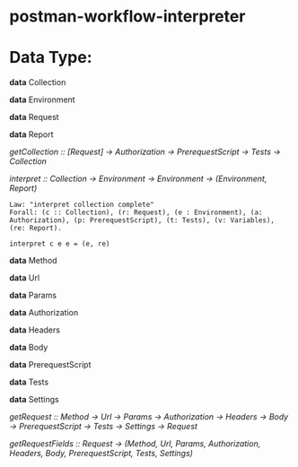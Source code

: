 # postman-workflow-interpreter

# Data Type:

**data** Collection

**data** Environment

**data** Request

**data** Report

_getCollection :: [Request] -> Authorization -> PrerequestScript -> Tests -> Collection_

_interpret :: Collection -> Environment -> Environment -> (Environment, Report)_

```
Law: "interpret collection complete"
Forall: (c :: Collection), (r: Request), (e : Environment), (a: Authorization), (p: PrerequestScript), (t: Tests), (v: Variables), (re: Report).

interpret c e e = (e, re)
```

**data** Method

**data** Url

**data** Params

**data** Authorization

**data** Headers

**data** Body

**data** PrerequestScript

**data** Tests

**data** Settings

_getRequest :: Method -> Url -> Params -> Authorization -> Headers -> Body -> PrerequestScript -> Tests -> Settings -> Request_

_getRequestFields :: Request -> (Method, Url, Params, Authorization, Headers, Body, PrerequestScript, Tests, Settings)_
